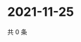 # 2021-11-25

共 0 条

<!-- BEGIN WEIBO -->
<!-- 最后更新时间 Thu Nov 25 2021 19:12:25 GMT+0800 (China Standard Time) -->

<!-- END WEIBO -->
